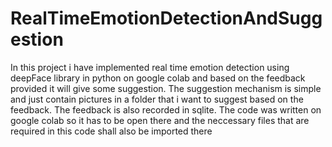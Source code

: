 # RealTimeEmotionDetectionAndSuggestion
In this project i have implemented real time emotion detection using deepFace library in python on google colab and based on the feedback provided it will give some suggestion. The suggestion mechanism is simple and just contain pictures in a folder that i want to suggest based on the feedback. The feedback is also recorded in sqlite. The code was written on google colab so it has to be open there and the neccessary files that are required in this code shall also be imported there

